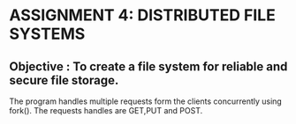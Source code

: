 # ASSIGNMENT 4: DISTRIBUTED FILE SYSTEMS
## Objective : To create a file system for reliable and secure file storage.
The program handles multiple requests form the clients concurrently using fork().
The requests handles are GET,PUT and POST.

